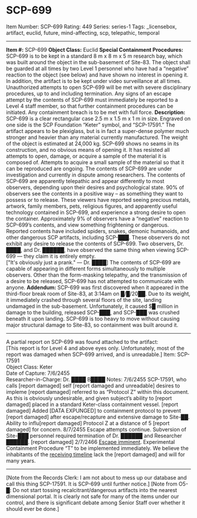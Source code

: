 # SCP-699
Item Number: SCP-699
Rating: 449
Series: series-1
Tags: _licensebox, artifact, euclid, future, mind-affecting, scp, telepathic, temporal

---

**Item #:** SCP-699
**Object Class:** Euclid
**Special Containment Procedures:** SCP-699 is to be kept in a standard 8 m x 8 m x 5 m research bay, which was built around the object in the sub-basement of Site-83. The object shall be guarded at all times by two Level 1 personnel who have had a “negative” reaction to the object (see below) and have shown no interest in opening it. In addition, the artifact is to be kept under video surveillance at all times.
Unauthorized attempts to open SCP-699 will be met with severe disciplinary procedures, up to and including termination. Any signs of an escape attempt by the contents of SCP-699 must immediately be reported to a Level 4 staff member, so that further containment procedures can be initiated. Any containment breach is to be met with full force.
**Description:** SCP-699 is a clear rectangular case 2.5 m x 1.5 m x 1 m in size. Engraved on one side is the SCP Foundation “Keter” symbol, and “SCP-17591.” The artifact appears to be plexiglass, but is in fact a super-dense polymer much stronger and heavier than any material currently manufactured. The weight of the object is estimated at 24,000 kg. SCP-699 shows no seams in its construction, and no obvious means of opening it. It has resisted all attempts to open, damage, or acquire a sample of the material it is composed of. Attempts to acquire a small sample of the material so that it can be reproduced are ongoing.
The contents of SCP-699 are under investigation and currently in dispute among researchers. The contents of SCP-699 are apparently telepathic and appear differently to most observers, depending upon their desires and psychological state.
90% of observers see the contents in a positive way – as something they want to possess or to release. These viewers have reported seeing precious metals, artwork, family members, pets, religious figures, and apparently useful technology contained in SCP-699, and experience a strong desire to open the container.
Approximately 9% of observers have a “negative” reaction to SCP-699’s contents, and view something frightening or dangerous. Reported contents have included spiders, snakes, demonic humanoids, and other dangerous SCP artifacts, including SCP-███. These observers do not exhibit any desire to release the contents of SCP-699.
Two observers, Dr. ████, and Dr. ██████, have observed the same thing when viewing SCP-699 — they claim it is entirely empty.  
["It's obviously just a prank." — Dr. ████]
The contents of SCP-699 are capable of appearing in different forms simultaneously to multiple observers. Other than the form-masking telepathy, and the transmission of a desire to be released, SCP-699 has not attempted to communicate with anyone.
**Addendum:** SCP-699 was first discovered when it appeared in the third-floor break room of Site-83, at 3:14am on █/█/20██. Due to its weight, it immediately crashed through several floors of the site, landing undamaged in the sub-basement. Unfortunately, it caused $█ million in damage to the building, released SCP-███, and SCP-███ was crushed beneath it upon landing. SCP-699 is too heavy to move without causing major structural damage to Site-83, so containment was built around it.
* * *
A partial report on SCP-699 was found attached to the artifact:  
[This report is for Level 4 and above eyes only. Unfortunately, most of the report was damaged when SCP-699 arrived, and is unreadable.]
Item: SCP-17591  
Object Class: Keter  
Date of Capture: 7/6/2455  
Researcher-in-Charge: Dr. ████ B████
Notes:
7/6/2455 SCP-17591, who calls [report damaged] self [report damaged and unreadable] desires to impleme [report damaged]
referred to as “Protocol Z” within this document. As this is obviously undesirable, and given subject’s ability to [report damaged]
placed in a standard Keter-class containment vessel.
[report damaged]
Added [DATA EXPUNGED] to containment protocol to prevent [report damaged] after escape/recapture and extensive damage to Site-██. Ability to influ[report damaged] Protocol Z at a distance of 5 [report damaged] for concern.
8/7/2455 Escape attempts continue. Subversion of Site-███ personnel required termination of Dr. ██████ and Researcher ██████.
[report damaged]
2/7/2466 [Escape imminent](/gamedaypart1index). Experimental Containment Procedure “T” to be implemented immediately. We believe the inhabitants of the [receiving timeline](/scp-052) lack the [report damaged] and will for many years.
* * *
[Note from the Records Clerk: I am not about to mess up our database and call this thing SCP-17591. It is SCP-699 until further notice.]
[Note from O5-█: Do not start tossing recalcitrant/dangerous artifacts into the nearest dimensional portal. It is clearly not safe for many of the items under our control, and there is significant debate among Senior Staff over whether it should ever be done.]